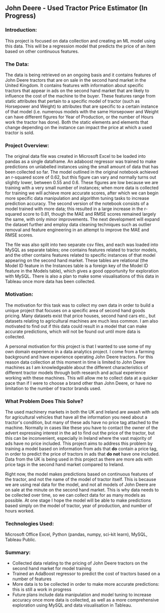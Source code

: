 ## John Deere - Used Tractor Price Estimator (In Progress)

### Introduction:
This project is focused on data collection and creating an ML model using this data. This will be a regression model that predicts the price of an item based on other continuous features.

### The Data:
The data is being retrieved on an ongoing basis and it contains features of John Deere tractors that are on sale in the second hand market in the United Kingdom. It contains features with information about specific tractors that appear in ads on the second hand market that are likely to influence the cost of the machine to the buyer. These features range from static attributes that pertain to a specific model of tractor (such as Horsepower and Weight) to attributes that are specific to a certain instance of that model (i.e. numerous models with the same Horsepower and Weight can have different figures for Year of Production, or the number of Hours work the tractor has done). Both the static elements and elements that change depending on the instance can impact the price at which a used tractor is sold.

### Project Overview:
The original data file was created in Microsoft Excel to be loaded into pandas as a single dataframe. An adaboost regressor was trained to make predictions on unlabelled instances using the small amount of data that has been collected so far. The model outlined in the original notebook achieved an r-squared score of 0.62, but this figure can vary and normally turns out slightly lower, between 0.55 and 0.6. These figures are low because we are training with a very small number of instances; when more data is collected for training we will achieve more accurate scores, after which we can begin more specific data manipulation and algorithm tuning tasks to increase prediction accuracy. The second version of the notebook consists of a model trained with more data; this resulted in a large increase in the r-squared score to 0.81, though the MAE and RMSE scores remained largely the same, with only minor improvements. The next development will expand the dataset further and employ data cleaning techniques such as outlier removal and feature engineering in an attempt to improve the MAE and RMSE scores.

The file was also split into two separate csv files, and each was loaded into MySQL as separate tables; one contains features related to tractor models, and the other contains features related to specific instances of that model appearing on the second hand market. These tables are relational (the Model ID feature in the Instances table is a foreign key of the Model ID feature in the Models table), which gives a good opportunity for exploration with MySQL. There is also a plan to make some visualisations of this data in Tableau once more data has been collected.

### Motivation:
The motivation for this task was to collect my own data in order to build a unique project that focuses on a specific area of second hand goods pricing. Many datasets exist that price houses, second hand cars etc., but datasets relating to agricultural machines are much less common. I am also motivated to find out if this data could result in a model that can make accurate predictions, which will not be found out until more data is collected.

A personal motivation for this project is that I wanted to use some of my own domain experience in a data analytics project. I come from a farming background and have experience operating John Deere tractors. For this reason data collection at this moment in time is limited to John Deere machines as I am knowledgeable about the different characteristics of different tractor models through both research and actual experience working with these machines. This will allow me to collect data at a quicker pace than if I were to choose a brand other than John Deere, or have no limitation to the number of tractor brands used.

### What Problem Does This Solve?
The used machinery markets in both the UK and Ireland are awash with ads for agricultural vehicles that have all the information you need about a tractor's condition, but many of these ads have no price tag attached to the machine. Normally in cases like these you have to contact the owner of the advert expressing interest in the ad to find out the price of the tractor, but this can be inconvenient, especially in Ireland where the vast majority of ads have no price included. This project aims to address this problem by training a model based on information from ads that **do** contain a price tag, in order to predict the price of tractors in ads that **do not** have one included. Data from the UK is being used in this project as there are more ads with price tags in the second hand market compared to Ireland.

Right now, the model makes predictions based on continuous features of the tractor, and not the name of the model of tractor itself. This is because we are using real data for the model, and not all models of John Deere are on sale at the minute on the second hand market. This is why data needs to be collected over time, so we can collect data for as many models as possible. At one stage I hope the model will be able to make predictions based simply on the model of tractor, year of production, and number of hours worked.


### Technologies Used:
Microsoft Office Excel, Python (pandas, numpy, sci-kit learn), MySQL, Tableau Public.

### Summary:

- Collected data relating to the pricing of John Deere tractors on the second hand market for model training 
- Trained an AdaBoost regressor to predict the cost of tractors based on a number of features
- More data is to be collected in order to make more accurate predictions: this is still a work in progress
- Future plans include data manipulation and model tuning to increase accuracy once more data is collected, as well as a more comprehensive exploration using MySQL and data visualisation in Tableau. 
